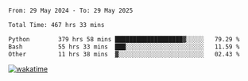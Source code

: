 <!--START_SECTION:waka-->

```txt
From: 29 May 2024 - To: 29 May 2025

Total Time: 467 hrs 33 mins

Python        379 hrs 58 mins ███████████████████▓░░░░░   79.29 %
Bash          55 hrs 33 mins  ███░░░░░░░░░░░░░░░░░░░░░░   11.59 %
Other         11 hrs 38 mins  ▓░░░░░░░░░░░░░░░░░░░░░░░░   02.43 %
```

<!--END_SECTION:waka-->
[![wakatime](https://wakatime.com/badge/user/5f89a63a-5294-4958-ad30-2b3455e63f2a.svg)](https://wakatime.com/@5f89a63a-5294-4958-ad30-2b3455e63f2a)
